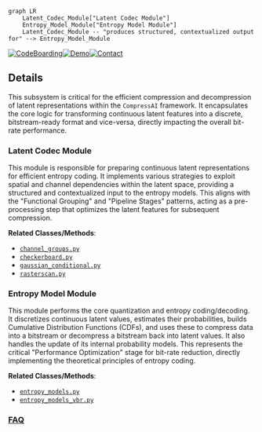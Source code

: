 ```mermaid
graph LR
    Latent_Codec_Module["Latent Codec Module"]
    Entropy_Model_Module["Entropy Model Module"]
    Latent_Codec_Module -- "produces structured, contextualized output for" --> Entropy_Model_Module
```

[![CodeBoarding](https://img.shields.io/badge/Generated%20by-CodeBoarding-9cf?style=flat-square)](https://github.com/CodeBoarding/GeneratedOnBoardings)[![Demo](https://img.shields.io/badge/Try%20our-Demo-blue?style=flat-square)](https://www.codeboarding.org/demo)[![Contact](https://img.shields.io/badge/Contact%20us%20-%20contact@codeboarding.org-lightgrey?style=flat-square)](mailto:contact@codeboarding.org)

## Details

This subsystem is critical for the efficient compression and decompression of latent representations within the `CompressAI` framework. It encapsulates the core logic for transforming continuous latent features into a discrete, bitstream-ready format and vice-versa, directly impacting the overall bit-rate performance.

### Latent Codec Module
This module is responsible for preparing continuous latent representations for efficient entropy coding. It implements various strategies to exploit spatial and channel dependencies within the latent space, providing a structured and contextualized input to the entropy models. This aligns with the "Functional Grouping" and "Pipeline Stages" patterns, acting as a pre-processing step that optimizes the latent features for subsequent compression.


**Related Classes/Methods**:

- <a href="https://github.com/InterDigitalInc/CompressAI/blob/master/compressai/latent_codecs/channel_groups.py" target="_blank" rel="noopener noreferrer">`channel_groups.py`</a>
- <a href="https://github.com/InterDigitalInc/CompressAI/blob/master/compressai/latent_codecs/checkerboard.py" target="_blank" rel="noopener noreferrer">`checkerboard.py`</a>
- <a href="https://github.com/InterDigitalInc/CompressAI/blob/master/compressai/latent_codecs/gaussian_conditional.py" target="_blank" rel="noopener noreferrer">`gaussian_conditional.py`</a>
- <a href="https://github.com/InterDigitalInc/CompressAI/blob/master/compressai/latent_codecs/rasterscan.py" target="_blank" rel="noopener noreferrer">`rasterscan.py`</a>


### Entropy Model Module
This module performs the core quantization and entropy coding/decoding. It discretizes continuous latent values, estimates their probabilities, builds Cumulative Distribution Functions (CDFs), and uses these to compress data into a bitstream or decompress a bitstream back into latent values. It also handles the update of its internal probability models. This represents the critical "Performance Optimization" stage for bit-rate reduction, directly implementing the theoretical principles of entropy coding.


**Related Classes/Methods**:

- <a href="https://github.com/InterDigitalInc/CompressAI/blob/master/compressai/entropy_models/entropy_models.py" target="_blank" rel="noopener noreferrer">`entropy_models.py`</a>
- <a href="https://github.com/InterDigitalInc/CompressAI/blob/master/compressai/entropy_models/entropy_models_vbr.py" target="_blank" rel="noopener noreferrer">`entropy_models_vbr.py`</a>




### [FAQ](https://github.com/CodeBoarding/GeneratedOnBoardings/tree/main?tab=readme-ov-file#faq)
